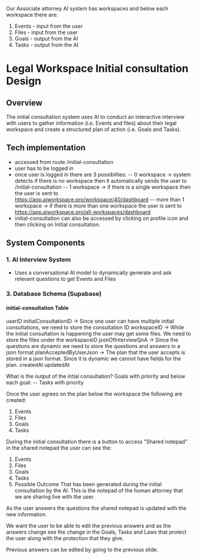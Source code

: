 Our Associate attorney AI system has workspaces and below each workspace there are:
1. Events - input from the user
2. Files - input from the user
3. Goals - output from the AI
4. Tasks - output from the AI

# Legal Workspace Initial consultation Design

## Overview
The initial consultation system uses AI to conduct an interactive interview with users to gather information (i.e. Events and files) about their legal workspace and create a structured plan of action (i.e. Goals and Tasks).

## Tech implementation

- accessed from route /initial-consultation
- user has to be logged in
- once user is logged in there are 3 possibilites:
  -- 0 workspace ->            system detects if there is no workspace then it automatically sends the user to /initial-consultation
  -- 1 workspace ->            if there is a single workspace then the user is sent to https://app.aiworkspace.pro/workspace/40/dashboard
  -- more than 1 workspace ->  if there is more than one workspace the user is sent to https://app.aiworkspace.pro/all-workspaces/dashboard
- initial-consultation can also be accessed by clicking on profile icon and then clicking on Initial consultation.


## System Components

### 1. AI Interview System
- Uses a conversational AI model to dynamically generate and ask relevant questions to get Events and Files
    
### 3. Database Schema (Supabase)

#### initial-consultation Table
userID
initialConsultationID -> Since one user can have multiple initial consultations, we need to store the consultation ID
workspaceID -> While the initial consultation is happening the user may get some files. We need to store the files under the workspaceID
jsonOfInterviewQnA -> Since the questions are dynamic we need to store the questions and answers in a json format
planAcceptedByUserJson -> The plan that the user accepts is stored in a json format. Since it is dynamic we cannot have fields for the plan.
createdAt
updatedAt

What is the output of the intial consultation?
Goals with priority and below each goal:
    -- Tasks with priority

Once the user agrees on the plan below the workspace the following are created:
1. Events
2. Files
3. Goals  
4. Tasks 

During the initial consultation there is a button to access "Shared notepad" in the shared notepad the user can see the:
1. Events
2. Files
3. Goals  
4. Tasks 
5. Possible Outcome 
That has been generated during the initial consultation by the AI. This is the notepad of the human attorney that we are sharing live with the user.

As the user answers the questions the shared notepad is updated with the new information.

We want the user to be able to edit the previous answers and as the answers change see the change in the Goals, Tasks and Laws that protect the user along with the protection that they give.

Previous answers can be edited by going to the previous slide.